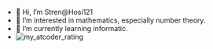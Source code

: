 - 👋 Hi, I’m Stren@Hosi121
- 👀 I’m interested in mathematics, especially number theory.
- 🌱 I’m currently learning informatic.
- <img alt="my_atcoder_rating" src="https://badgen.org/img/atcoder/moonstep/rating/algorithm?style=flat">

<!---
Hosi121/Hosi121 is a ✨ special ✨ repository because its `README.md` (this file) appears on your GitHub profile.
You can click the Preview link to take a look at your changes.
--->
